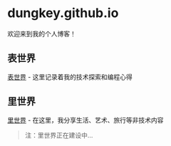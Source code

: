# dungkey.github.io

欢迎来到我的个人博客！

## 表世界
[表世界](https://dungkey.github.io) - 这里记录着我的技术探索和编程心得

## 里世界
[里世界](https://dungkey.github.io/inner_index.html) - 在这里，我分享生活、艺术、旅行等非技术内容

> 注：里世界正在建设中...
